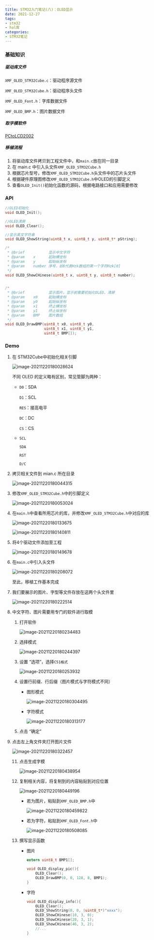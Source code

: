 ```yaml
---
title: STM32入门笔记(八)：OLED显示
date: 2021-12-27
tags:
- stm32
- hal库
categories:
- STM32笔记
---
```


### 基础知识

##### 驱动库文件

`XMF_OLED_STM32Cube.c`：驱动程序源文件

`XMF_OLED_STM32Cube.h`：驱动程序头文件

`XMF_OLED_Font.h`：字库数据文件

`XMF_OLED_BMP.h`：图片数据文件



##### 取字模软件

[PCtoLCD2002](https://www.xmf393.com)



##### 移植流程

1. 将驱动库文件拷贝到工程文件中，和`main.c`放在同一目录
2. 在 main.c 中引入头文件`XMF_OLED_STM32Cube.h`
3. 根据芯片型号，修改`XMF_OLED_STM32Cube.h`头文件中的芯片头文件
4. 根据硬件原理图修改`XMF_OLED_STM32Cube.h`中OLED的引脚定义
5. 查看`OLED_Init()`初始化函数的源码，根据电路接口和应用需要修改



### API

```c
//OLED初始化
void OLED_Init();

//OLED清屏
void OLED_Clear();

//显示英文字符串
void OLED_ShowString(uint8_t x, uint8_t y, uint8_t* pString);

/*
 * @brief			显示中文字符
 * @param 	 x		起始横坐标
 * @param	 y		起始纵坐标
 * @param	 number	序号，如0代表Hzk数组的第一个字符Hzk[0]
 */
void OLED_ShowCHinese(uint8_t x, uint8_t y, uint8_t number);


/*
 * @brief			显示图片，显示前需要初始化OLED、清屏
 * @param 	 x0		起始横坐标
 * @param	 y0		起始纵坐标
 * @param 	 x1		终止横坐标
 * @param	 y1		终止纵坐标
 * @param	 BMP	图片数组
 */
void OLED_DrawBMP(uint8_t x0, uint8_t y0,
                  uint8_t x1, uint8_t y1,
                  uint8_t BMP[]);
```



### Demo

1. 在 STM32Cube中初始化相关引脚

   ![image-20211220180028624](https://s2.loli.net/2021/12/20/3Hpa1MDEfIczsN5.png)

   不同 OLED 的定义略有区别，常见管脚为两种：

   - `D0`：SDA

     `D1`：SCL

     `RES`：接高电平

     `DC`：DC

     `CS`：CS

     

   - `SCL`

     `SDA`

     `RST`

     `D/C`

     

2. 拷贝相关文件到 mian.c 所在目录

   ![image-20211220180044315](https://s2.loli.net/2021/12/20/vArMGbdklWKtei5.png)



3. 修改`XMF_OLED_STM32Cube.h`中的引脚定义

   ![image-20211220180053024](https://s2.loli.net/2021/12/20/bp738DqHTyXr9RU.png)



4. 在`main.h`中查看所用芯片的库，并修改`XMF_OLED_STM32Cube.h`中对应的库

   ![image-20211220180133675](https://s2.loli.net/2021/12/20/mP4sUDHGxvOdYBr.png)

   ![image-20211220180140811](https://s2.loli.net/2021/12/20/guFYbNDkX9poVLJ.png)



5. 将4个驱动文件添加至工程

   ![image-20211220180149678](https://s2.loli.net/2021/12/20/MEa8NICdhjsGnrw.png)



6. 在`main.c`中引入头文件

   ![image-20211220180208072](https://s2.loli.net/2021/12/20/mL3cGIXhNuWP7ke.png)

   至此，移植工作基本完成



7. 我们要展示的图片、字型等文件存放在这两个头文件里

   ![image-20211220180222514](https://s2.loli.net/2021/12/20/VKYJBRSA8wtvn7f.png)



8. 中文字符、图片需要用专门的软件进行取模

   1. 打开软件

      ![image-20211220180234483](https://s2.loli.net/2021/12/20/gs56jq3voJXMZkn.png)

      

   2. 选择模式

      ![image-20211220180244397](https://s2.loli.net/2021/12/20/2wH7bsoUgX9LMCh.png)

      

   3. 设置 “选项”，选择`C51格式`

      ![image-20211220180253932](https://s2.loli.net/2021/12/20/RKA9NjdTYXVM4eU.png)

      

   4. 设置行前缀、行后缀（图片模式与字符模式不同）

      - 图形模式

        ![image-20211220180304495](https://s2.loli.net/2021/12/20/lCetbNIUFQ9Z3Hc.png)

        

      - 字符模式

        ![image-20211220180313177](https://s2.loli.net/2021/12/20/uMq6BUJdKhobrp1.png)

        

   5. 点击 “确定”

      

9. 点击左上角文件夹打开图片文件

   ![image-20211220180322457](https://s2.loli.net/2021/12/20/otDMGAKE4wbfCm9.png)

   

   11. 点击生成字模

       ![image-20211220180438954](https://s2.loli.net/2021/12/20/7fU6yqiguFYlkPO.png)

   

   12. 复制相关内容，将复制到的内容粘贴到对应位置

       ![image-20211220180449196](https://s2.loli.net/2021/12/20/1WzhryZe3dfgl6X.png)

       - 若为图片，粘贴到`XMF_OLED_BMP.h`中

         ![image-20211220180459822](https://s2.loli.net/2021/12/20/sMdmBCEQcZy2a1b.png)

       - 若为字符，粘贴到`XMF_OLED_Font.h`中

         ![image-20211220180508085](https://s2.loli.net/2021/12/20/mNEMv7QYPJW69aI.png)

       

   13. 撰写显示函数

       - 图片

         ```c
         extern uint8_t BMP1[];
         
         void OLED_display_pic(){
             OLED_Clear();
             OLED_DrawBMP(0, 0, 128, 8, BMP1);
         }
         ```

         

       - 字符

         ```c
         void OLED_display_info(){
             OLED_Clear();
             OLED_ShowString(0, 0, (uint8_t*)"xxxx");
             OLED_ShowCHinese(10, 3, 0);
             OLED_ShowCHinese(28, 3, 1);
             OLED_ShowCHinese(46, 3, 2);
             //...
         }
         ```    